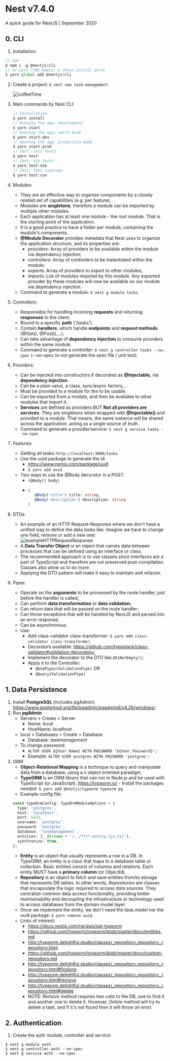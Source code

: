 # Nest v7.4.0

A quick guide for NestJS | September 2020

## 0. CLI

1.  Installation:

```typescript
// npm
$ npm i -g @nestjs/cli
// or yarn (CMD Admin: $ choco install yarn)
$ yarn global add @nestjs/cli
```

2.  Create a project: `$ nest new task-management`

    ![coffeeTime](images/yarnTakingCoffee.jpg)

3.  Main commands by Nest CLI:

    ```typescript
    // Installation
    $ yarn install
    // Running the app: development
    $ yarn start
    // Running the app: watch mode
    $ yarn start:dev
    // Running the app: production mode
    $ yarn start:prod
    // Test: unit tests
    $ yarn test
    // Test: e2e tests
    $ yarn test:e2e
    // Test: test coverage
    $ yarn test:cov
    ```

4.  Modules:

    - They are an effective way to organize components by a closely related set of capabilities (e.g. per feature).
    - Modules are **singletons**, therefore a module can be imported by multiple other modules.
    - Each application has at least one module - the root module. That is the starting point of the application.
    - It is a good practice to have a folder per module, containing the module's components.
    - **@Module Decorator** provides metadata that Nest uses to organize the application structure, and its properties are:
      - _providers_: Array of providers to be available within the module via dependency injection;
      - _controllers_: Array of controllers to be instantiated within the module;
      - _exports_: Array of providers to export to other modules;
      - _imports_: List of modules required by this module. Any exported provider by these modules will now be available on our module via dependency injection.
    - Command to generate a module: `$ nest g module tasks`

5.  Controllers:

    - Responsible for handling incoming **requests** and returning **responses** to the client.
    - Bound to a specific **path** ('/tasks').
    - Contain **handlers**, which handle **endpoints** and **request methods** (@Get(), @Post(),...).
    - Can take advantage of **dependency injection** to consume providers within the same module.
    - Command to generate a controller: `$ nest g controller tasks --no-spec` (_--no-spec_ to not generate the spec file / unit test).

6.  Providers:

    - Can be injected into constructors if decorated as **@Injectable**, via **dependency injection**.
    - Can be a plain value, a class, sync/async factory,...
    - Must be provided to a module for the to be usable.
    - Can be exported from a module, and then be available to other modules that import it.
    - **Services** are defined as providers BUT **Not all providers are services**. They are singletons when wrapped with **@Injectable()** and provided to a module. That means, the same instance will be shared across the application, acting as a single source of truth.
    - Command to generate a provider/service: `$ nest g service tasks --no-spec`

7.  Features:

    - Getting all tasks: `http://localhost:3000/tasks`
    - Use the uuid package to generate the id:
      - https://www.npmjs.com/package/uuid
      - `$ yarn add uuid`
    - Two ways to use the @Body decorator in a POST:
      - `(@Body() body)`
      - ```typescript
        (
           @Body('title') title: string,
           @Body('description') description: string
        )
        ```

8.  DTOs:

    - An example of an HTTP Request-Response where we don't have a unified way to define the data looks like. Imagine we have to change one field, remove or add a new one:
      ![exampleHTTPRequestResponse](images/exampleRequestResponse.jpg)
    - A **Data Transfer Object** is an object that carries data between processes that can be defined using an interface or class.
    - The recommended approach is to use classes since interfaces are a part of TypeScript and therefore are not preserved post-compilation. Classes also allow us to do more.
    - Applying the DTO pattern will make it easy to maintain and refactor.

9.  Pipes:
    - Operate on the **arguments** to be processed by the route handler, just before the handler is called;
    - Can perform **data transformation** or **data validation**;
    - Can return data that will be passed on the route handler;
    - Can throw exceptions that will be handled by NestJS and parsed into an error response;
    - Can be asynchronous.
    - Use:
      - Add class-validator class-transformer: `$ yarn add class-validator class-transformer`;
      - Decorators available: https://github.com/typestack/class-validator#validation-decorators;
      - Implement the decorator to the DTO like `@IsNotEmpty()`;
      - Apply it to the Controller:
        - `@UsePipes(ValidationPipe)`
          OR
        - `@Query(ValidationPipe)`

## 1. Data Persistence

1.  Install **PostgreSQL** (includes pgAdmin): https://www.postgresql.org/ftp/pgadmin/pgadmin4/v4.26/windows/
2.  Run **pgAdmin**
    - Servers > Create > Server
      - Name: _local_
      - HostName: _localhost_
    - local > Databases > Create > Database
      - Database: _taskmanagement_
    - To change password:
      - `ALTER USER ${User_Name} WITH PASSWORD '${User_Password}';`
      - Example: `ALTER USER postgres WITH PASSWORD 'postgres'`;
3.  ORM
    - **Object-Relational Mapping** is a technique to query and manipulate data from a database, using a n object oriented paradigm.
    - **TypeORM** is an ORM library that can run in Node.js and be used with TypeScript (or JavaScript). https://typeorm.io/ - Install the packages needed: `$ yarn add @nestjs/typeorm typeorm pg`
    - Example config file:
    ```typescript
    const typeOrmConfig: TypeOrmModuleOptions = {
      type: 'postgres',
      host: 'localhost',
      port: 5432,
      username: 'postgres',
      password: 'postgres',
      database: 'taskmanagement',
      entities: [__dirname + '/../**/*.entity.{js,ts}'],
      synchronize: true,
    };
    ```
    - **Entity** is an object that usually represents a row in a DB. In TypeORM, an entity is a class that maps to a database table or collection. Basic entities consist of columns and relations. Each entity MUST have a **primary column** (or ObjectId).
    - **Repository** is an object to fetch and save entities from/to storage that represents DB tables. In other words, _Repositories_ are classes that encapsulate the logic required to access data sources. They centralize common data access functionality, providing better maintainability and decoupling the infrastructure or technology used to access databases from the domain model layer.
    - Once we implement the entity, we don't need the _task.model_ nor the uuid package: `$ yarn remove uuid`.
    - Links of interest:
      - https://docs.nestjs.com/recipes/sql-typeorm
      - https://github.com/typeorm/typeorm/blob/master/docs/entities.md
      - http://typeorm.delightful.studio/classes/_repository_repository_.repository.html
      - https://github.com/typeorm/typeorm/blob/master/docs/custom-repository.md
      - http://typeorm.delightful.studio/classes/_repository_repository_.repository.html#findone
      - http://typeorm.delightful.studio/classes/_repository_repository_.repository.html#remove
      - http://typeorm.delightful.studio/classes/_repository_repository_.repository.html#delete
      - NOTE: _Remove_ method requires two calls to the DB, one to find it and another one to delete it. However, _Delete_ method will try to delete a task, and if it's not found then it will throw an error.

## 2. Authentication

1.  Create the auth module, controller and service:

```
$ nest g module auth
$ nest g controller auth --no-spec
$ nest g service auth --no-spec
```

